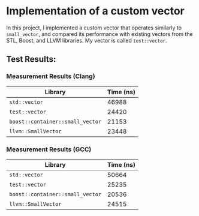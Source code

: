 # Implementation of a custom vector

In this project, I implemented a custom vector that operates similarly to `small_vector`, 
and compared its performance with existing vectors from the STL, Boost, and LLVM libraries. 
My vector is called `test::vector`.

## Test Results:

### Measurement Results (Clang)

| Library                          | Time (ns) |
|----------------------------------|-----------|
| `std::vector`                    | 46988     |
| `test::vector`                   | 24420     |
| `boost::container::small_vector` | 21153     |
| `llvm::SmallVector`              | 23448     |

### Measurement Results (GCC)

| Library                          | Time (ns) |
|----------------------------------|-----------|
| `std::vector`                    | 50664     |
| `test::vector`                   | 25235     |
| `boost::container::small_vector` | 20536     |
| `llvm::SmallVector`              | 24515     |
